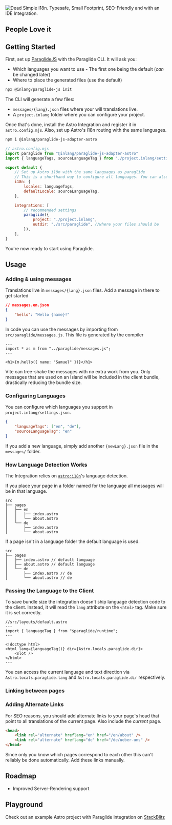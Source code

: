![Dead Simple i18n. Typesafe, Small Footprint, SEO-Friendly and with an IDE Integration.](https://cdn.jsdelivr.net/gh/opral/monorepo@latest/inlang/source-code/paraglide/paraglide-js-adapter-astro/assets/header.png)

<doc-features>
<doc-feature text-color="#0F172A" color="#E1EFF7" title="Uses astro:i18n for routing" image="https://cdn.jsdelivr.net/gh/opral/monorepo@latest/inlang/source-code/paraglide/paraglide-js-adapter-astro/assets/use-astro-i18n.png"></doc-feature>
<doc-feature text-color="#0F172A" color="#E1EFF7" title="Tiny Bundle Size" image="https://cdn.jsdelivr.net/gh/opral/monorepo@latest/inlang/source-code/paraglide/paraglide-js-adapter-astro/assets/bundle-size.png"></doc-feature>
<doc-feature text-color="#0F172A" color="#E1EFF7" title="Only ships messages used on islands" image="https://cdn.jsdelivr.net/gh/opral/monorepo@latest/inlang/source-code/paraglide/paraglide-js-adapter-astro/assets/islands-only.png"></doc-feature>
</doc-features>

## People Love it

<doc-comments>
<doc-comment text="I was messing with various i18n frameworks and tools in combination with Astro, and must say that Paraglide was the smoothest experience. I have migrated my website from i18next and it was a breeze. SSG and SSR worked out of the box (which was the first one for me), and overall DX is great. Thanks for your work!" author="Dalibor Hon" icon="mdi:discord" data-source="https://discord.com/channels/897438559458430986/1096039983116202034/1220796380772307004"></doc-comment>
<doc-comment text="Awesome library 🙂 Thanks so much! 1) The docs were simple and straight forward 2) Everything just worked.. no headaches" author="Dimitry" icon="mdi:discord" data-source="https://discord.com/channels/897438559458430986/1083724234142011392/1225658097016766574"></doc-comment>
<doc-comment text="Thank you for that huge work you have done and still doing!" author="ZerdoX-x" icon="mdi:github"></doc-comment>
</doc-comments>

## Getting Started

First, set up [ParaglideJS](https://inlang.com/m/gerre34r/library-inlang-paraglideJs) with the Paraglide CLI. It will ask you:
- Which languages you want to use - The first one being the default (_can_ be changed later)
- Where to place the generated files (use the default)

```bash
npx @inlang/paraglide-js init
```

The CLI will generate a few files:

- `messages/{lang}.json` files where your will translations live.
- A `project.inlang` folder where you can configure your project.

Once that's done, install the Astro Integration and register it in `astro.config.mjs`. Also, set up Astro's i18n routing with the same languages.

```bash
npm i @inlang/paraglide-js-adapter-astro
```

```js
// astro.config.mjs
import paraglide from "@inlang/paraglide-js-adapter-astro"
import { languageTags, sourceLanguageTag } from "./project.inlang/settings.json"

export default {
	// Set up Astro i18n with the same languages as paraglide
	// This is a shorthand way to configure all languages. You can also pass the locales manually & use features like `paths`.
	i18n: {
		locales: languageTags,
		defaultLocale: sourceLanguageTag,
	},

	integrations: [
		// recommended settings
		paraglide({
			project: "./project.inlang",
			outdir: "./src/paraglide", //where your files should be
		}),
	],
}
```

You're now ready to start using Paraglide.

## Usage

### Adding & using messages

Translations live in `messages/{lang}.json` files. Add a message in there to get started

```json
// messages.en.json
{
	"hello": "Hello {name}!"
}
```

In code you can use the messages by importing from `src/paraglide/messages.js`. This file is generated by the compiler

```astro
---
import * as m from "../paraglide/messages.js";
---

<h1>{m.hello({ name: "Samuel" })}</h1>
```

Vite can tree-shake the messages with no extra work from you. Only messages that are used on an Island will be included in the client bundle, drastically reducing the bundle size.

### Configuring Languages

You can configure which languages you support in `project.inlang/settings.json`.

```json
{
	"languageTags": ["en", "de"],
	"sourceLanguageTag": "en"
}
```

If you add a new language, simply add another `{newLang}.json` file in the `messages/` folder.

### How Language Detection Works

The Integration relies on [`astro:i18n`](https://docs.astro.build/en/guides/internationalization/)'s language detection.

If you place your page in a folder named for the language all messages will be in that language. 

```filesystem
src
├── pages
│   ├── en
│   │   ├── index.astro
│   │   └── about.astro
│   └── de
│       ├── index.astro
│       └── about.astro
```

If a page isn't in a language folder the default language is used.

```filesystem
src
├── pages
│   ├── index.astro // default language
│   ├── about.astro // default language
│   └── de
│       ├── index.astro // de
│       └── about.astro // de
```

### Passing the Language to the Client

To save bundle size the integration doesn't ship language detection code to the client. Instead, it will read the `lang` attribute on the `<html>` tag. Make sure it is set correctly.

```astro
//src/layouts/default.astro
---
import { languageTag } from "$paraglide/runtime";
---

<!doctype html>
<html lang={languageTag()} dir={Astro.locals.paraglide.dir}>
    <slot />
</html>
---
```

You can access the current language and text direction via `Astro.locals.paraglide.lang` and `Astro.locals.paraglide.dir` respectively.

### Linking between pages

### Adding Alternate Links

For SEO reasons, you should add alternate links to your page's head that point to all translations of the current page. Also include the _current_ page.

```html
<head>
	<link rel="alternate" hreflang="en" href="/en/about" />
	<link rel="alternate" hreflang="de" href="/de/ueber-uns" />
</head>
```

Since only you know which pages correspond to each other this can't reliably be done automatically. Add these links manually.

## Roadmap

- Improved Server-Rendering support

## Playground

Check out an example Astro project with Paraglide integration on [StackBlitz](https://stackblitz.com/~/github.com/LorisSigrist/paraglide-astro-example)
